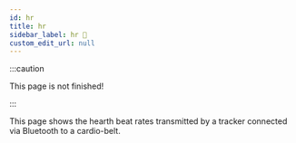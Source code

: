```yaml
---
id: hr
title: hr
sidebar_label: hr 🚧
custom_edit_url: null
---
```

:::caution

This page is not finished!

:::

This page shows the hearth beat rates transmitted by a tracker connected via Bluetooth to a cardio-belt.